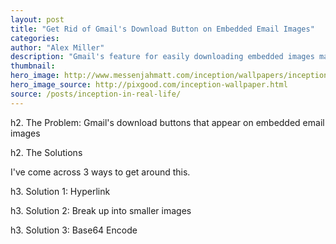 ```yaml
---
layout: post
title: "Get Rid of Gmail's Download Button on Embedded Email Images"
categories: 
author: "Alex Miller"
description: "Gmail's feature for easily downloading embedded images may be great for emails between friends, but it's terrible for marketing. Here's how to fix it."
thumbnail:
hero_image: http://www.messenjahmatt.com/inception/wallpapers/inception9-1920x1080.jpg
hero_image_source: http://pixgood.com/inception-wallpaper.html
source: /posts/inception-in-real-life/
---
```



h2. The Problem: Gmail's download buttons that appear on embedded email images

h2. The Solutions

I've come across 3 ways to get around this.

h3. Solution 1: Hyperlink

h3. Solution 2: Break up into smaller images

h3. Solution 3: Base64 Encode
